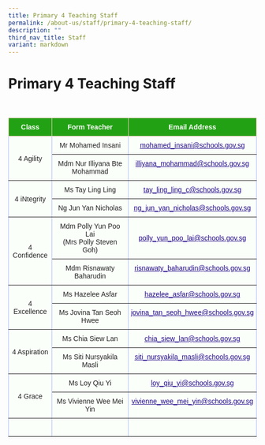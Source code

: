```yaml
---
title: Primary 4 Teaching Staff
permalink: /about-us/staff/primary-4-teaching-staff/
description: ""
third_nav_title: Staff
variant: markdown
---
```

Primary 4 Teaching Staff
========================

<br>

<style type="text/css">
.tg  {border-collapse:collapse;border-color:#aabcfe;border-spacing:0;}
.tg td{background-color:#e8edff;border-color:#aabcfe;border-style:solid;border-width:1px;color:#669;
  font-family:Arial, sans-serif;font-size:14px;overflow:hidden;padding:10px 5px;word-break:normal;}
.tg th{background-color:#b9c9fe;border-color:#aabcfe;border-style:solid;border-width:1px;color:#039;
  font-family:Arial, sans-serif;font-size:14px;font-weight:normal;overflow:hidden;padding:10px 5px;word-break:normal;}
.tg .tg-g24l{background-color:#FBFFFA;border-color:inherit;color:#21088A;font-weight:bold;text-align:center;
  text-decoration:underline;vertical-align:top}
.tg .tg-ug26{background-color:#FBFFFA;border-color:inherit;color:#222;text-align:center;vertical-align:middle}
.tg .tg-ehgc{background-color:#22A114;border-color:#ffccc9;color:#FBFFFA;font-weight:bold;text-align:center;vertical-align:top}
.tg .tg-djmn{background-color:#FBFFFA;border-color:inherit;color:#222;text-align:center;vertical-align:middle}
.tg .tg-33ww{background-color:#FBFFFA;border-color:inherit;color:#21088A;font-weight:bold;text-align:center;
  text-decoration:underline;vertical-align:top}
</style>
<table class="tg">
<thead>
  <tr>
    <th class="tg-ehgc">Class</th>
    <th class="tg-ehgc">Form Teacher</th>
    <th class="tg-ehgc">Email Address</th>
  </tr>
</thead>
<tbody>
  <tr>
    <td class="tg-djmn" rowspan="2"><span style="color:#222;background-color:#FBFFFA">4 Agility</span></td>
    <td class="tg-djmn"><span style="color:#222;background-color:#FBFFFA">Mr Mohamed Insani</span></td>
    <td class="tg-33ww" style="text-align: center; vertical-align: middle;"><a href="mailto:mohamed_insani@schools.gov.sg"><span style="font-weight:500;text-decoration:underline;color:#21088A">mohamed_insani@schools.gov.sg</span></a><br></td>
  </tr>
  <tr>
    <td class="tg-ug26"><span style="color:#222;background-color:#FBFFFA">Mdm Nur Illiyana Bte Mohammad</span><br></td>
    <td class="tg-g24l"><a href="mailto:illiyana_mohammad@schools.gov.sg"><span style="font-weight:500;text-decoration:underline;color:#21088A">illiyana_mohammad@schools.gov.sg</span></a></td>
  </tr>
  <tr>
    <td class="tg-djmn" rowspan="2"><span style="color:#222;background-color:#FBFFFA">4 iNtegrity</span></td>
    <td class="tg-djmn"><span style="color:#222;background-color:#FBFFFA">Ms Tay Ling Ling</span><br></td>
    <td class="tg-33ww"><a href="mailto:tay_ling_ling_c@schools.gov.sg"><span style="font-weight:500;text-decoration:underline;color:#21088A">tay_ling_ling_c@schools.gov.sg</span></a><br></td>
  </tr>
  <tr>
    <td class="tg-ug26"><span style="color:#222;background-color:#FBFFFA">Ng Jun Yan Nicholas</span><br></td>
    <td class="tg-g24l" style="text-align: center; vertical-align: middle;"><a href="mailto:ng_jun_yan_nicholas@schools.gov.sg"><span style="font-weight:500;text-decoration:underline;color:#21088A">ng_jun_yan_nicholas@schools.gov.sg</span></a><br></td>
  </tr>
  <tr>
    <td class="tg-djmn" rowspan="2"><span style="color:#222;background-color:#FBFFFA">4 Confidence</span></td>
    <td class="tg-djmn"><span style="color:#222;background-color:#FBFFFA">Mdm Polly Yun Poo Lai </span><br><span style="color:#222;background-color:#FBFFFA">(Mrs Polly Steven Goh)</span></td>
    <td class="tg-33ww" style="text-align: center; vertical-align: middle;"><a href="mailto:polly_yun_poo_lai@schools.gov.sg"><span style="font-weight:500;text-decoration:underline;color:#21088A">polly_yun_poo_lai@schools.gov.sg</span></a></td>
  </tr>
  <tr>
    <td class="tg-ug26"><span style="color:#222;background-color:#FBFFFA">Mdm Risnawaty Baharudin</span><br></td>
    <td class="tg-g24l"><a href="mailto:risnawaty_baharudin@schools.gov.sg"><span style="font-weight:500;text-decoration:underline;color:#21088A">risnawaty_baharudin@schools.gov.sg</span></a><br></td>
  </tr>
  <tr>
    <td class="tg-djmn" rowspan="2"><span style="color:#222;background-color:#FBFFFA">4 Excellence</span></td>
    <td class="tg-djmn"><span style="color:#222;background-color:#FBFFFA">Ms Hazelee Asfar</span><br></td>
    <td class="tg-33ww"><a href="mailto:hazelee_asfar@schools.gov.sg"><span style="font-weight:500;text-decoration:underline;color:#21088A">hazelee_asfar@schools.gov.sg</span></a><br></td>
  </tr>
  <tr>
    <td class="tg-ug26"><span style="color:#222;background-color:#FBFFFA">Ms Jovina Tan Seoh Hwee</span><br></td>
    <td class="tg-g24l"><a href="mailto:jovina_tan_seoh_hwee@schools.gov.sg"><span style="font-weight:500;text-decoration:underline;color:#21088A">jovina_tan_seoh_hwee@schools.gov.sg</span></a><br></td>
  </tr>
  <tr>
    <td class="tg-djmn" rowspan="2"><span style="color:#222;background-color:#FBFFFA">4 Aspiration</span></td>
    <td class="tg-djmn"><span style="color:#222;background-color:#FBFFFA">Ms Chia Siew Lan</span><br></td>
    <td class="tg-33ww"><a href="mailto:chia_siew_lan@schools.gov.sg"><span style="font-weight:500;text-decoration:underline;color:#21088A">chia_siew_lan@schools.gov.sg</span></a><br></td>
  </tr>
  <tr>
    <td class="tg-ug26"><span style="color:#222;background-color:#FBFFFA">Ms Siti Nursyakila Masli</span></td>
    <td class="tg-g24l"><a href="mailto:siti_nursyakila_masli@schools.gov.sg"><span style="font-weight:500;text-decoration:underline;color:#21088A">siti_nursyakila_masli@schools.gov.sg</span></a><br></td>
  </tr>
  <tr>
    <td class="tg-djmn" rowspan="2"><span style="color:#222;background-color:#FBFFFA">4 Grace</span></td>
    <td class="tg-djmn"><span style="color:#222;background-color:#FBFFFA">Ms Loy Qiu Yi</span><br></td>
    <td class="tg-33ww"><a href="mailto:loy_qiu_yi@schools.gov.sg"><span style="font-weight:500;text-decoration:underline;color:#21088A">loy_qiu_yi@schools.gov.sg</span></a><br></td>
  </tr>
  <tr>
    <td class="tg-ug26"><span style="color:#222;background-color:#FBFFFA">Ms Vivienne Wee Mei Yin</span></td>
    <td class="tg-g24l"><a href="mailto:vivienne_wee_mei_yin@schools.gov.sg"><span style="font-weight:500;text-decoration:underline;color:#21088A">vivienne_wee_mei_yin@schools.gov.sg</span></a></td>
  </tr>
	<tr>
    <td class="tg-djmn"><span style="color:#222;background-color:#FBFFFA"></span></td>
    <td class="tg-djmn"><span style="color:#222;background-color:#FBFFFA"></span><br></td>
    <td class="tg-33ww"></td>
  </tr>
</tbody>
</table>